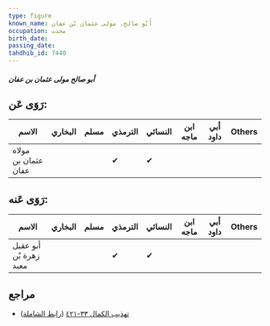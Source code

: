 ```yaml
---
type: figure
known_name: أَبُو صالح، مولى عثمان بْن عفان
occupation: محدث
birth_date:
passing_date:
tahdhib_id: 7440
---
```

##### أبو صالح مولى عثمان بن عفان

## رَوَى عَن:
| الاسم               | البخاري | مسلم | الترمذي | النسائي | ابن ماجه | أبي داود | Others |
| ------------------- | ------- | ---- | ------- | ------- | -------- | -------- | ------ |
| مولاه عثمان بن عفان |         |      | ✔       | ✔       |          |          |        |
## رَوَى عَنه:
| الاسم                  | البخاري | مسلم | الترمذي | النسائي | ابن ماجه | أبي داود | Others |
| ---------------------- | ------- | ---- | ------- | ------- | -------- | -------- | ------ |
| أبو عقيل زهرة بْن معبد |         |      | ✔       | ✔       |          |          |        |
## مراجع
- [تهذيب الكمال ٣٣-٤٢١](obsidian://open?vault=Tahdhib-al-Kamal&file=Figures/٧٤٤٠-أبو%20صالح%20مولى%20عثمان%20بن%20عفان) ([رابط الشاملة](https://shamela.ws/book/3722/18092))